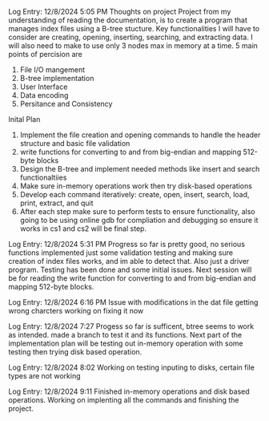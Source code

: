 Log Entry: 12/8/2024 5:05 PM
Thoughts on project
Project from my understanding of reading the documentation, is to create a program that manages index files using a 
B-tree stucture. Key functionalities I will have to consider are creating, opening, inserting, searching, and extracting data.
I will also need to make to use only 3 nodes max in memory at a time. 
5 main points of percision are
1. File I/O mangement
2. B-tree implementation
3. User Interface
4. Data encoding
5. Persitance and Consistency

Inital Plan
1. Implement the file creation and opening commands to handle the header structure and basic file validation
2. write functions for converting to and from big-endian and mapping 512-byte blocks
3. Design the B-tree and implement needed methods like insert and search functionaltiies
4. Make sure in-memory operations work then try disk-based operations
5. Develop each command iteratively: create, open, insert, search, load, print, extract, and quit
6. After each step make sure to perform tests to ensure functionality, also going to be using online gdb for compliation and
   debugging so ensure it works in cs1 and cs2 will be final step.

Log Entry: 12/8/2024 5:31 PM
Progress so far is pretty good, no serious functions implemented just some validation testing and making sure creation of 
index files works, and im able to detect that. Also just a driver program. Testing has been done and some initial issues. Next session will be for reading the write function for converting to and from big-endian and mapping 512-byte blocks.

Log Entry: 12/8/2024 6:16 PM
Issue with modifications in the dat file getting wrong charcters working on fixing it now

Log Entry: 12/8/2024 7:27 
Progess so far is sufficent, btree seems to work as intended. made a branch to test it and its functions. Next part of the implementation plan will be testing out in-memory operation with some testing then trying disk based operation. 

Log Entry: 12/8/2024 8:02
Working on testing inputing to disks, certain file types are not working

Log Entry: 12/8/2024 9:11 
Finished in-memory operations and disk based operations. Working on implenting all the commands and finishing the project.
